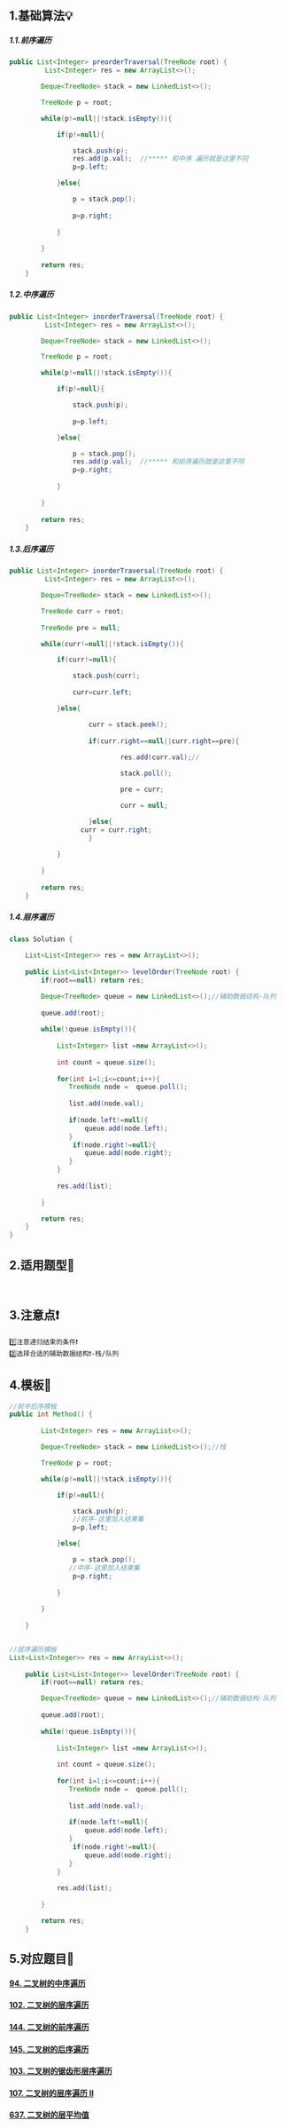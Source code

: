 ## 	1.基础算法💡

##### 		1.1.前序遍历	

```java
public List<Integer> preorderTraversal(TreeNode root) {
         List<Integer> res = new ArrayList<>();

        Deque<TreeNode> stack = new LinkedList<>();

        TreeNode p = root;

        while(p!=null||!stack.isEmpty()){

            if(p!=null){

                stack.push(p);
                res.add(p.val);  //***** 和中序 遍历就是这里不同
                p=p.left;

            }else{

                p = stack.pop();
               
                p=p.right;
                
            }
            
        }
        
        return res;
    }
```

##### 		1.2.中序遍历	

```java
public List<Integer> inorderTraversal(TreeNode root) {
         List<Integer> res = new ArrayList<>();

        Deque<TreeNode> stack = new LinkedList<>();

        TreeNode p = root;

        while(p!=null||!stack.isEmpty()){

            if(p!=null){

                stack.push(p);
               
                p=p.left;

            }else{

                p = stack.pop();
                res.add(p.val);  //***** 和前序遍历就是这里不同
                p=p.right;
                
            }
            
        }
        
        return res;
    }
```

##### 		1.3.后序遍历 	

```java
public List<Integer> inorderTraversal(TreeNode root) {
         List<Integer> res = new ArrayList<>();

        Deque<TreeNode> stack = new LinkedList<>();

        TreeNode curr = root;
    
  	    TreeNode pre = null;

        while(curr!=null||!stack.isEmpty()){

            if(curr!=null){

                stack.push(curr);
               
                curr=curr.left;

            }else{

                	curr = stack.peek();
                
                	if(curr.right==null||curr.right==pre){
                    
                            res.add(curr.val);//

                            stack.poll();

                            pre = curr;

                            curr = null;

                	}else{
                  curr = curr.right;  
                	}
                
            }
            
        }
        
        return res;
    }


```

##### 		1.4.层序遍历

```java
class Solution {
    
    List<List<Integer>> res = new ArrayList<>();
    
    public List<List<Integer>> levelOrder(TreeNode root) {
        if(root==null) return res;

        Deque<TreeNode> queue = new LinkedList<>();//辅助数据结构-队列
        
        queue.add(root);
        
        while(!queue.isEmpty()){
            
            List<Integer> list =new ArrayList<>();
            
            int count = queue.size();
            
            for(int i=1;i<=count;i++){
               TreeNode node =  queue.poll();
                
               list.add(node.val);
                
               if(node.left!=null){
                   queue.add(node.left);
               }
                if(node.right!=null){
                   queue.add(node.right);
               }
            }
            
            res.add(list);
            
        }

        return res;
    }
}
```

## 2.适用题型🎯

```
  
```

## 	3.注意点❗

```
1️⃣注意递归结束的条件❗
2️⃣选择合适的辅助数据结构❗-栈/队列
```

## 	4.模板🔑

```java
//前中后序模板
public int Method() {
    
        List<Integer> res = new ArrayList<>();

        Deque<TreeNode> stack = new LinkedList<>();//栈

        TreeNode p = root;

        while(p!=null||!stack.isEmpty()){

            if(p!=null){

                stack.push(p);
                //前序-这里加入结果集
                p=p.left;

            }else{

                p = stack.pop();
               //中序-这里加入结果集
                p=p.right;
                
            }
            
        }
    
    }


//层序遍历模板
List<List<Integer>> res = new ArrayList<>();
    
    public List<List<Integer>> levelOrder(TreeNode root) {
        if(root==null) return res;

        Deque<TreeNode> queue = new LinkedList<>();//辅助数据结构-队列
        
        queue.add(root);
        
        while(!queue.isEmpty()){
            
            List<Integer> list =new ArrayList<>();
            
            int count = queue.size();
            
            for(int i=1;i<=count;i++){
               TreeNode node =  queue.poll();
                
               list.add(node.val);
                
               if(node.left!=null){
                   queue.add(node.left);
               }
                if(node.right!=null){
                   queue.add(node.right);
               }
            }
            
            res.add(list);
            
        }

        return res;
    }
```

## 5.对应题目📝

#### [	94. 二叉树的中序遍历](https://leetcode-cn.com/problems/binary-tree-inorder-traversal/)

#### [	102. 二叉树的层序遍历](https://leetcode-cn.com/problems/binary-tree-level-order-traversal/)

#### 	[	144. 二叉树的前序遍历](https://leetcode-cn.com/problems/binary-tree-preorder-traversal/)

#### 	[	145. 二叉树的后序遍历](https://leetcode-cn.com/problems/binary-tree-postorder-traversal/)

#### 	[103. 二叉树的锯齿形层序遍历](https://leetcode-cn.com/problems/binary-tree-zigzag-level-order-traversal/)

#### 	[	107. 二叉树的层序遍历 II](https://leetcode-cn.com/problems/binary-tree-level-order-traversal-ii/)

#### [	637. 二叉树的层平均值](https://leetcode-cn.com/problems/average-of-levels-in-binary-tree/)

